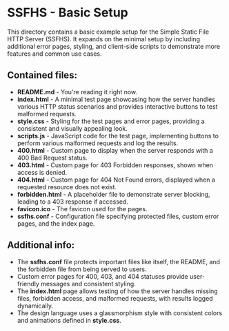 # SSFHS - Basic Setup

This directory contains a basic example setup for the Simple Static File HTTP Server (SSFHS). It expands on the minimal setup by including additional error pages, styling, and client-side scripts to demonstrate more features and common use cases.

## Contained files:
* **README.md** - You're reading it right now.
* **index.html** - A minimal test page showcasing how the server handles various HTTP status scenarios and provides interactive buttons to test malformed requests.
* **style.css** - Styling for the test pages and error pages, providing a consistent and visually appealing look.
* **scripts.js** - JavaScript code for the test page, implementing buttons to perform various malformed requests and log the results.
* **400.html** - Custom page to display when the server responds with a 400 Bad Request status.
* **403.html** - Custom page for 403 Forbidden responses, shown when access is denied.
* **404.html** - Custom page for 404 Not Found errors, displayed when a requested resource does not exist.
* **forbidden.html** - A placeholder file to demonstrate server blocking, leading to a 403 response if accessed.
* **favicon.ico** - The favicon used for the pages.
* **ssfhs.conf** - Configuration file specifying protected files, custom error pages, and the index page.

## Additional info:
- The **ssfhs.conf** file protects important files like itself, the README, and the forbidden file from being served to users.
- Custom error pages for 400, 403, and 404 statuses provide user-friendly messages and consistent styling.
- The **index.html** page allows testing of how the server handles missing files, forbidden access, and malformed requests, with results logged dynamically.
- The design language uses a glassmorphism style with consistent colors and animations defined in **style.css**.
